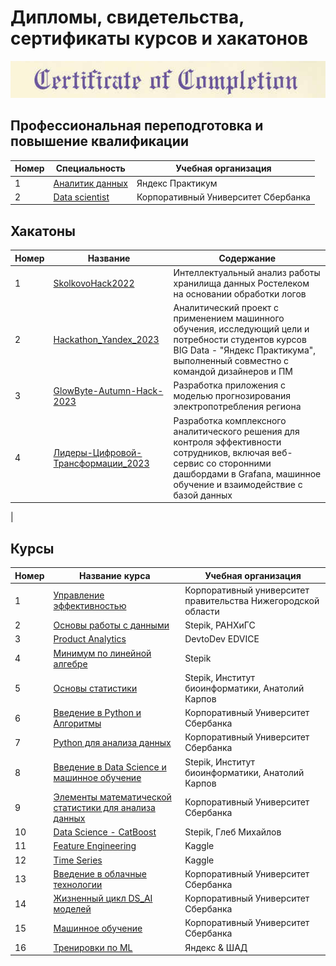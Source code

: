 # Дипломы, свидетельства, сертификаты курсов и хакатонов
 
![Image](sert.png)
## Профессиональная переподготовка и повышение квалификации
| Номер | Специальность     | Учебная организация                                              |
|-------|-------------------|------------------------------------------------------------------|
|1      |[Аналитик данных](https://github.com/AlexeyK12/Diplomas-and-certificates/blob/main/Яндекс%20Практикум.pdf)|Яндекс Практикум                              |
|2      |[Data scientist](https://github.com/AlexeyK12/Diplomas-and-certificates/blob/main/СберУниверситет.png)|Корпоративный Университет Сбербанка               |


## Хакатоны
| Номер | Название                      | Содержание                                                       |
|-------|-------------------------------|------------------------------------------------------------------|
|1      |[SkolkovoHack2022](https://github.com/AlexeyK12/Diplomas-and-certificates/blob/main/SkolkovoHack2022.pdf)|Интеллектуальный анализ работы хранилища данных Ростелеком на основании обработки логов|
|2      |[Hackathon_Yandex_2023](https://github.com/AlexeyK12/Diplomas-and-certificates/blob/main/Хакатон%20Яндекс_2023.pdf)|Аналитический проект с применением машинного обучения, исследующий цели и потребности студентов курсов BIG Data - "Яндекс Практикума", выполненный совместно с командой дизайнеров и ПМ|
|3      |[GlowByte-Autumn-Hack-2023](https://github.com/AlexeyK12/GlowByte-Autumn-Hack-2023/blob/main/GlowByteHack_2023.pdf)|Разработка приложения с моделью прогнозирования электропотребления региона|
|4      |[Лидеры-Цифровой-Трансформации_2023](https://github.com/AlexeyK12/Diplomas-and-certificates/blob/main/Диплом_Лидеры_Цифровой_Трансформации_2023.pdf)|Разработка комплексного аналитического решения для контроля эффективности сотрудников, включая веб-сервис со сторонними дашбордами в Grafana, машинное обучение и взаимодействие с базой данных|

|

## Курсы
| Номер | Название курса    | Учебная организация                                              |        
|-------|-------------------|------------------------------------------------------------------|
|1      |[Управление эффективностью](https://github.com/AlexeyK12/Diplomas-and-certificates/blob/main/Управление%20эффективностью.pdf)|Корпоративный университет правительства Нижегородской области|
|2      |[Основы работы с данными](https://github.com/AlexeyK12/Diplomas-and-certificates/blob/main/Основы%20работы%20с%20данными.pdf)|Stepik, РАНХиГС|
|3      |[Product Analytics](https://github.com/AlexeyK12/Diplomas-and-certificates/blob/main/product_analytics.pdf)|DevtoDev EDVICE|
|4      |[Минимум по линейной алгебре](https://github.com/AlexeyK12/Diplomas-and-certificates/blob/main/Линейная%20алгебра.pdf)|Stepik|
|5      |[Основы статистики](https://github.com/AlexeyK12/Diplomas-and-certificates/blob/main/Основы%20статистики.pdf)|Stepik, Институт биоинформатики, Анатолий Карпов|
|6      |[Введение в Python и Алгоритмы](https://github.com/AlexeyK12/Diplomas-and-certificates/blob/main/Введение%20в%20Python%20и%20Алгоритмы.png)|Корпоративный Университет Сбербанка|
|7      |[Python для анализа данных](https://github.com/AlexeyK12/Diplomas-and-certificates/blob/main/Python%20для%20анализа%20данных.png)|Корпоративный Университет Сбербанка|
|8      |[Введение в Data Science и машинное обучение](https://github.com/AlexeyK12/Diplomas-and-certificates/blob/main/Data%20Science%20и%20машинное%20обучение.pdf)|Stepik, Институт биоинформатики, Анатолий Карпов|
|9      |[Элементы математической статистики для анализа данных](https://github.com/AlexeyK12/Diplomas-and-certificates/blob/main/Элементы%20математической%20статистики%20для%20анализа%20данных.png)|Корпоративный Университет Сбербанка|
|10      |[Data Science - CatBoost](https://github.com/AlexeyK12/Diplomas-and-certificates/blob/main/Data%20Science%20-%20CatBoost.pdf)|Stepik, Глеб Михайлов|
|11      |[Feature Engineering](https://github.com/AlexeyK12/Diplomas-and-certificates/blob/main/Kaggle%20Feature%20Engineering.png)|Kaggle|
|12     |[Time Series](https://github.com/AlexeyK12/Diplomas-and-certificates/blob/main/Kaggle%20Time%20Series.png)|Kaggle|
|13     |[Введение в облачные технологии](https://github.com/AlexeyK12/Diplomas-and-certificates/blob/main/Введение%20в%20облачные%20технологии.png)|Корпоративный Университет Сбербанка|
|14     |[Жизненный цикл DS_AI моделей](https://github.com/AlexeyK12/Diplomas-and-certificates/blob/main/Жизненный%20цикл%20DS_AI%20моделей.png)|Корпоративный Университет Сбербанка|
|15     |[Машинное обучение](https://github.com/AlexeyK12/Diplomas-and-certificates/blob/main/Машинное%20обучение.png)|Корпоративный Университет Сбербанка|
|16     |[Тренировки по ML](https://github.com/AlexeyK12/Diplomas-and-certificates/blob/main/1eed3d3e-7142-431e-838c-4f90c55479a0.pdf)|Яндекс & ШАД|



